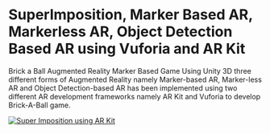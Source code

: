 # SuperImposition, Marker Based AR, Markerless AR, Object Detection Based AR using Vuforia and AR Kit
Brick a Ball Augmented Reality Marker Based Game Using Unity 3D
three different forms of Augmented Reality namely Marker-based AR, Marker-less AR and Object Detection-based AR has been implemented using two different AR development frameworks namely AR Kit and Vuforia to develop Brick-A-Ball game. 

[![Super Imposition using AR Kit](http://img.youtube.com/vi/jIhQGRNiq0A/0.jpg)](https://www.youtube.com/watch?v=jIhQGRNiq0A)


